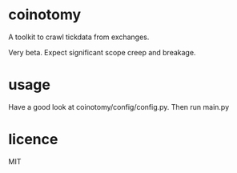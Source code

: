 # coinotomy
A toolkit to crawl tickdata from exchanges.

Very beta. Expect significant scope creep and breakage.

# usage
Have a good look at coinotomy/config/config.py. Then run main.py

# licence 
MIT
